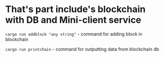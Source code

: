 # That's part include's blockchain with DB and Mini-client service

`cargo run addblock "any string"` - command for adding block in blockchain

`cargo run printchain` - command for outputting data from blockchain db 

